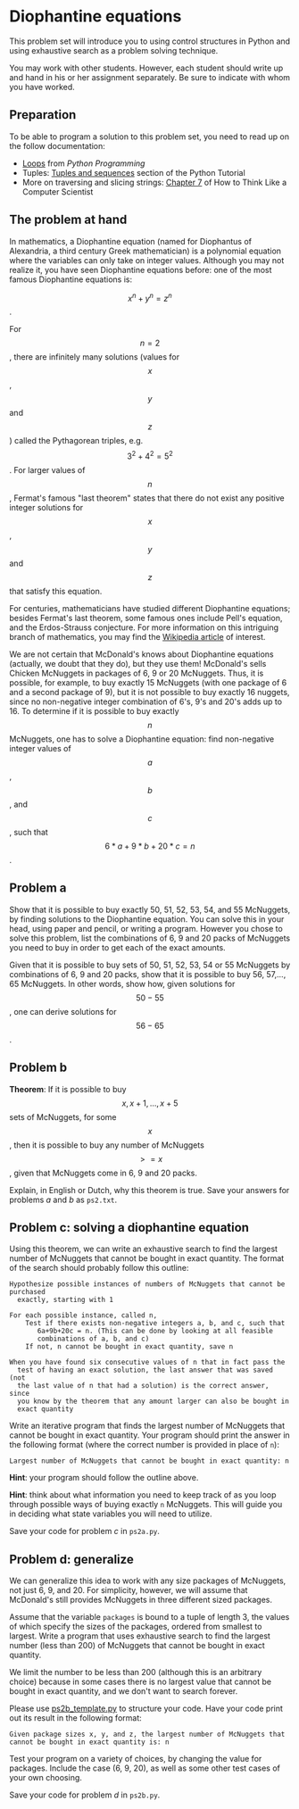 # Diophantine equations

This problem set will introduce you to using control structures in Python and
using exhaustive search as a problem solving technique.

You may work with other students. However, each student should write up and
hand in his or her assignment separately. Be sure to indicate with whom you
have worked.

## Preparation

To be able to program a solution to this problem set, you need to read up on
the follow documentation:

* [Loops](http://en.wikibooks.org/wiki/Python_Programming/Loops) from *Python Programming*
* Tuples: [Tuples and sequences](http://docs.python.org/tutorial/datastructures.html) section of the Python Tutorial
* More on traversing and slicing strings: [Chapter 7](http://www.greenteapress.com/thinkpython/thinkCSpy/html/chap07.html) of How to Think Like a Computer Scientist

## The problem at hand

In mathematics, a Diophantine equation (named for Diophantus of Alexandria, a
third century Greek mathematician) is a polynomial equation where the variables
can only take on integer values. Although you may not realize it, you have seen
Diophantine equations before: one of the most famous Diophantine equations is:

$$x^n+y^n=z^n$$.

For $$n=2$$, there are infinitely many solutions (values for $$x$$, $$y$$ and
$$z$$) called the Pythagorean triples, e.g. $$3^2+4^2=5^2$$. For larger values
of $$n$$, Fermat's famous "last theorem" states that there do not exist any
positive integer solutions for $$x$$, $$y$$ and $$z$$ that satisfy this
equation.

For centuries, mathematicians have studied different Diophantine equations;
besides Fermat's last theorem, some famous ones include Pell's equation, and
the Erdos-Strauss conjecture. For more information on this intriguing branch of
mathematics, you may find the [Wikipedia article] of interest.

[Wikipedia article]: http://en.wikipedia.org/wiki/Diophantine_equation

We are not certain that McDonald's knows about Diophantine equations (actually,
we doubt that they do), but they use them! McDonald's sells Chicken McNuggets
in packages of 6, 9 or 20 McNuggets. Thus, it is possible, for example, to buy
exactly 15 McNuggets (with one package of 6 and a second package of 9), but it
is not possible to buy exactly 16 nuggets, since no non-negative integer
combination of 6's, 9's and 20's adds up to 16. To determine if it is possible
to buy exactly $$n$$ McNuggets, one has to solve a Diophantine equation: find
non-negative integer values of $$a$$, $$b$$, and $$c$$, such that
$$6*a+9*b+20*c=n$$.

## Problem a

Show that it is possible to buy exactly 50, 51, 52, 53, 54, and 55 McNuggets,
by finding solutions to the Diophantine equation. You can solve this in your
head, using paper and pencil, or writing a program. However you chose to solve
this problem, list the combinations of 6, 9 and 20 packs of McNuggets you need
to buy in order to get each of the exact amounts.

Given that it is possible to buy sets of 50, 51, 52, 53, 54 or 55 McNuggets by
combinations of 6, 9 and 20 packs, show that it is possible to buy 56, 57,...,
65 McNuggets. In other words, show how, given solutions for $$50-55$$, one can
derive solutions for $$56-65$$.

## Problem b

**Theorem**: If it is possible to buy $$x, x+1, ..., x+5$$ sets of McNuggets,
for some $$x$$, then it is possible to buy any number of McNuggets $$>= x$$,
given that McNuggets come in 6, 9 and 20 packs.

Explain, in English or Dutch, why this theorem is true. Save your answers for
problems *a* and *b* as `ps2.txt`.

## Problem c: solving a diophantine equation

Using this theorem, we can write an exhaustive search to find the largest
number of McNuggets that cannot be bought in exact quantity. The format of the
search should probably follow this outline:

    Hypothesize possible instances of numbers of McNuggets that cannot be purchased
      exactly, starting with 1

    For each possible instance, called n,
        Test if there exists non-negative integers a, b, and c, such that
           6a+9b+20c = n. (This can be done by looking at all feasible
           combinations of a, b, and c)
        If not, n cannot be bought in exact quantity, save n

    When you have found six consecutive values of n that in fact pass the
      test of having an exact solution, the last answer that was saved (not 
      the last value of n that had a solution) is the correct answer, since 
      you know by the theorem that any amount larger can also be bought in 
      exact quantity

Write an iterative program that finds the largest number of McNuggets that
cannot be bought in exact quantity. Your program should print the answer in the
following format (where the correct number is provided in place of `n`):

    Largest number of McNuggets that cannot be bought in exact quantity: n

**Hint**: your program should follow the outline above.

**Hint**: think about what information you need to keep track of as you loop
through possible ways of buying exactly `n` McNuggets. This will guide you in
deciding what state variables you will need to utilize.

Save your code for problem *c* in `ps2a.py`.

## Problem d: generalize

We can generalize this idea to work with any size packages of McNuggets, not
just 6, 9, and 20. For simplicity, however, we will assume that McDonald's
still provides McNuggets in three different sized packages.

Assume that the variable `packages` is bound to a tuple of length 3, the values
of which specify the sizes of the packages, ordered from smallest to largest.
Write a program that uses exhaustive search to find the largest number (less
than 200) of McNuggets that cannot be bought in exact quantity.

We limit the number to be less than 200 (although this is an arbitrary choice)
because in some cases there is no largest value that cannot be bought in exact
quantity, and we don't want to search forever.

Please use [ps2b_template.py](ps2b_template.py) to structure your code. Have
your code print out its result in the following format:

    Given package sizes x, y, and z, the largest number of McNuggets that cannot be bought in exact quantity is: n

Test your program on a variety of choices, by changing the value for packages.
Include the case (6, 9, 20), as well as some other test cases of your own
choosing.

Save your code for problem *d* in `ps2b.py`.
